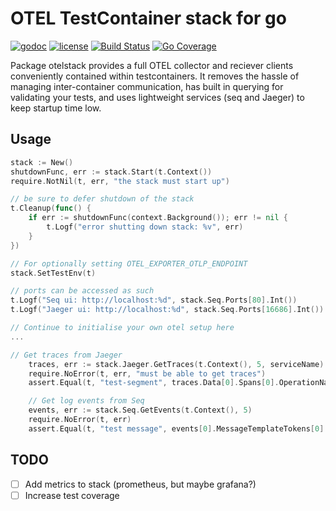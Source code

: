 # OTEL TestContainer stack for go

[![godoc](http://img.shields.io/badge/godoc-reference-blue.svg?style=flat)](https://godoc.org/github.com/adreasnow/otelstack) [![license](http://img.shields.io/badge/license-MIT-red.svg?style=flat)](https://raw.githubusercontent.com/adreasnow/otelstack/main/LICENSE) [![Build Status](https://github.com/adreasnow/otelstack/actions/workflows/test-tag.yaml/badge.svg?branch=main)](https://github.com/adreasnow/otelstack/actions/workflows/test-tag.yaml) [![Go Coverage](https://github.com/adreasnow/otelstack/wiki/coverage.svg)](https://raw.githack.com/wiki/adreasnow/otelstack/coverage.html)

Package otelstack provides a full OTEL collector and reciever clients conveniently contained within testcontainers. It removes the hassle of managing inter-container communication, has built in querying for validating your tests, and uses lightweight services (seq and Jaeger) to keep startup time low.

## Usage

```go
stack := New()
shutdownFunc, err := stack.Start(t.Context())
require.NotNil(t, err, "the stack must start up")

// be sure to defer shutdown of the stack
t.Cleanup(func() {
	if err := shutdownFunc(context.Background()); err != nil {
		t.Logf("error shutting down stack: %v", err)
	}
})

// For optionally setting OTEL_EXPORTER_OTLP_ENDPOINT
stack.SetTestEnv(t)

// ports can be accessed as such
t.Logf("Seq ui: http://localhost:%d", stack.Seq.Ports[80].Int())
t.Logf("Jaeger ui: http://localhost:%d", stack.Seq.Ports[16686].Int())

// Continue to initialise your own otel setup here
...

// Get traces from Jaeger
	traces, err := stack.Jaeger.GetTraces(t.Context(), 5, serviceName)
	require.NoError(t, err, "must be able to get traces")
	assert.Equal(t, "test-segment", traces.Data[0].Spans[0].OperationName)

	// Get log events from Seq
	events, err := stack.Seq.GetEvents(t.Context(), 5)
	require.NoError(t, err)
	assert.Equal(t, "test message", events[0].MessageTemplateTokens[0].Text)


```

## TODO

- [ ] Add metrics to stack (prometheus, but maybe grafana?)
- [ ] Increase test coverage
